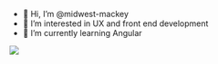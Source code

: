 <!---
midwest-mackey/midwest-mackey is a ✨ special ✨ repository because its `README.md` (this file) appears on your GitHub profile.
You can click the Preview link to take a look at your changes.
--->
- 👋 Hi, I’m @midwest-mackey
- 👀 I’m interested in UX and front end development
- 🌱 I’m currently learning Angular

![](https://komarev.com/ghpvc/?username=midwest-mackey&color=003BFF&style=for-the-badge&label=views)
